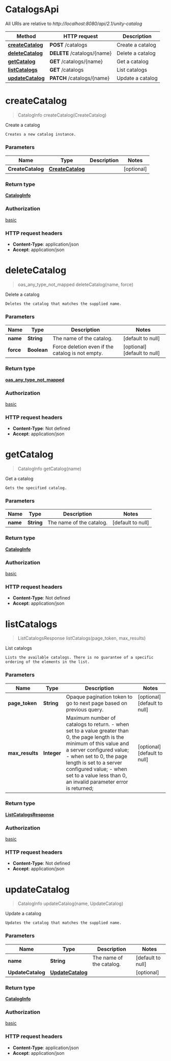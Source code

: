 # CatalogsApi

All URIs are relative to *http://localhost:8080/api/2.1/unity-catalog*

| Method | HTTP request | Description |
|------------- | ------------- | -------------|
| [**createCatalog**](CatalogsApi.md#createCatalog) | **POST** /catalogs | Create a catalog |
| [**deleteCatalog**](CatalogsApi.md#deleteCatalog) | **DELETE** /catalogs/{name} | Delete a catalog |
| [**getCatalog**](CatalogsApi.md#getCatalog) | **GET** /catalogs/{name} | Get a catalog |
| [**listCatalogs**](CatalogsApi.md#listCatalogs) | **GET** /catalogs | List catalogs |
| [**updateCatalog**](CatalogsApi.md#updateCatalog) | **PATCH** /catalogs/{name} | Update a catalog |


<a name="createCatalog"></a>
# **createCatalog**
> CatalogInfo createCatalog(CreateCatalog)

Create a catalog

    Creates a new catalog instance. 

### Parameters

|Name | Type | Description  | Notes |
|------------- | ------------- | ------------- | -------------|
| **CreateCatalog** | [**CreateCatalog**](../Models/CreateCatalog.md)|  | [optional] |

### Return type

[**CatalogInfo**](../Models/CatalogInfo.md)

### Authorization

[basic](../README.md#basic)

### HTTP request headers

- **Content-Type**: application/json
- **Accept**: application/json

<a name="deleteCatalog"></a>
# **deleteCatalog**
> oas_any_type_not_mapped deleteCatalog(name, force)

Delete a catalog

    Deletes the catalog that matches the supplied name. 

### Parameters

|Name | Type | Description  | Notes |
|------------- | ------------- | ------------- | -------------|
| **name** | **String**| The name of the catalog. | [default to null] |
| **force** | **Boolean**| Force deletion even if the catalog is not empty. | [optional] [default to null] |

### Return type

[**oas_any_type_not_mapped**](../Models/AnyType.md)

### Authorization

[basic](../README.md#basic)

### HTTP request headers

- **Content-Type**: Not defined
- **Accept**: application/json

<a name="getCatalog"></a>
# **getCatalog**
> CatalogInfo getCatalog(name)

Get a catalog

    Gets the specified catalog. 

### Parameters

|Name | Type | Description  | Notes |
|------------- | ------------- | ------------- | -------------|
| **name** | **String**| The name of the catalog. | [default to null] |

### Return type

[**CatalogInfo**](../Models/CatalogInfo.md)

### Authorization

[basic](../README.md#basic)

### HTTP request headers

- **Content-Type**: Not defined
- **Accept**: application/json

<a name="listCatalogs"></a>
# **listCatalogs**
> ListCatalogsResponse listCatalogs(page\_token, max\_results)

List catalogs

    Lists the available catalogs. There is no guarantee of a specific ordering of the elements in the list. 

### Parameters

|Name | Type | Description  | Notes |
|------------- | ------------- | ------------- | -------------|
| **page\_token** | **String**| Opaque pagination token to go to next page based on previous query.  | [optional] [default to null] |
| **max\_results** | **Integer**| Maximum number of catalogs to return. - when set to a value greater than 0, the page length is the minimum of this value and a server configured value; - when set to 0, the page length is set to a server configured value; - when set to a value less than 0, an invalid parameter error is returned;  | [optional] [default to null] |

### Return type

[**ListCatalogsResponse**](../Models/ListCatalogsResponse.md)

### Authorization

[basic](../README.md#basic)

### HTTP request headers

- **Content-Type**: Not defined
- **Accept**: application/json

<a name="updateCatalog"></a>
# **updateCatalog**
> CatalogInfo updateCatalog(name, UpdateCatalog)

Update a catalog

    Updates the catalog that matches the supplied name. 

### Parameters

|Name | Type | Description  | Notes |
|------------- | ------------- | ------------- | -------------|
| **name** | **String**| The name of the catalog. | [default to null] |
| **UpdateCatalog** | [**UpdateCatalog**](../Models/UpdateCatalog.md)|  | [optional] |

### Return type

[**CatalogInfo**](../Models/CatalogInfo.md)

### Authorization

[basic](../README.md#basic)

### HTTP request headers

- **Content-Type**: application/json
- **Accept**: application/json

